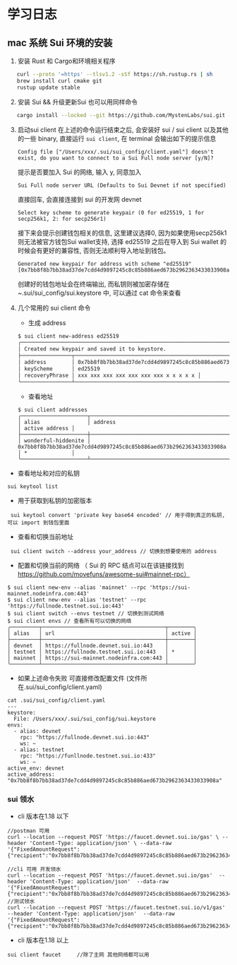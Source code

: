 # 学习日志
##  mac 系统 Sui 环境的安装  

1. 安装 Rust 和 Cargo和环境相关程序
```bash
   curl --proto '=https' --tlsv1.2 -sSf https://sh.rustup.rs | sh
   brew install curl cmake git
   rustup update stable
```

2. 安装 Sui && 升级更新Sui 也可以用同样命令
```bash
   cargo install --locked --git https://github.com/MystenLabs/sui.git --branch devnet sui
```

3. 启动sui client
   在上述的命令运行结束之后, 会安装好 sui / sui client 以及其他的一些 binary, 直接运行 `sui client`, 在 terminal 会输出如下的提示信息

   ```
   Config file ["/Users/xxx/.sui/sui_config/client.yaml"] doesn't exist, do you want to connect to a Sui Full node server [y/N]?
   ```

   提示是否要加入 Sui 的网络, 输入 y, 同意加入
   ```
   Sui Full node server URL (Defaults to Sui Devnet if not specified) 
   ```

   直接回车, 会直接连接到 sui 的开发网 devnet
   ```
   Select key scheme to generate keypair (0 for ed25519, 1 for secp256k1, 2: for secp256r1)
   ```

   接下来会提示创建钱包相关的信息, 这里建议选择0, 因为如果使用secp256k1则无法被官方钱包Sui wallet支持, 选择 ed25519 之后在导入到 Sui wallet 的时候会有更好的兼容性, 否则无法顺利导入地址到钱包。
   ```
   Generated new keypair for address with scheme "ed25519" [0x7bb8f8b7bb38ad37de7cdd4d9897245c8c85b886aed673b2962363433033908a]
   ```

   创建好的钱包地址会在终端输出, 而私钥则被加密存储在 ~.sui/sui_config/sui.keystore 中, 可以通过 cat 命令来查看

4. 几个常用的 sui client 命令
   * 生成 address
   ```bash
   $ sui client new-address ed25519
   ╭────────────────────────────────────────────────────────────────────────────────────────────────╮
   │ Created new keypair and saved it to keystore.                                                  │
   ├────────────────┬───────────────────────────────────────────────────────────────────────────────┤
   │ address        │ 0x7bb8f8b7bb38ad37de7cdd4d9897245c8c85b886aed673b2962363433033908a            │
   │ keyScheme      │ ed25519                                                                       │
   │ recoveryPhrase │ xxx xxx xxx xxx xxx xxx xxx x x x x x │
   ╰────────────────┴───────────────────────────────────────────────────────────────────────────────╯
   ```
   * 查看地址
   ```
   $ sui client addresses
   ╭─────────────────────┬────────────────────────────────────────────────────────────────────┬────────────────╮
   │ alias               │ address                                                            │ active address │
   ├─────────────────────┼────────────────────────────────────────────────────────────────────┼────────────────┤
   │ wonderful-hiddenite │ 0x7bb8f8b7bb38ad37de7cdd4d9897245c8c85b886aed673b2962363433033908a │ *              │
   ╰─────────────────────┴────────────────────────────────────────────────────────────────────┴────────────────╯
   ```


* 查看地址和对应的私钥  

```
sui keytool list
```

* 用于获取到私钥的加密版本

```
 sui keytool convert 'private key base64 encoded' // 用于得到真正的私钥, 可以 import 到钱包里面
```

* 查看和切换当前地址

```
 sui client switch --address your_address // 切换到想要使用的 address
```

* 配置和切换当前的网络 （ Sui 的 RPC 结点可以在该链接找到 https://github.com/movefuns/awesome-sui#mainnet-rpc）
  
```
$ sui client new-env --alias 'mainnet' --rpc 'https://sui-mainnet.nodeinfra.com:443'
$ sui client new-env --alias 'testnet' --rpc 'https://fullnode.testnet.sui.io:443'
$ sui client switch --envs testnet // 切换到测试网络
$ sui client envs // 查看所有可以切换的网络
╭─────────┬───────────────────────────────────────┬────────╮
│ alias   │ url                                   │ active │
├─────────┼───────────────────────────────────────┼────────┤
│ devnet  │ https://fullnode.devnet.sui.io:443    │        │
│ testnet │ https://fullnode.testnet.sui.io:443   │ *      │
│ mainnet │ https://sui-mainnet.nodeinfra.com:443 │        │
╰─────────┴───────────────────────────────────────┴────────╯
```

* 如果上述命令失败 可直接修改配置文件 (文件所在.sui/sui_config/client.yaml)

```
cat .sui/sui_config/client.yaml
---
keystore:
  File: /Users/xxx/.sui/sui_config/sui.keystore
envs:
  - alias: devnet
    rpc: "https://fullnode.devnet.sui.io:443"
    ws: ~
  - alias: testnet
    rpc: "https://funllnode.testnet.sui.io:433"
    ws: ~
active_env: devnet
active_address: "0x7bb8f8b7bb38ad37de7cdd4d9897245c8c85b886aed673b2962363433033908a"
```    

  
### sui 领水     
* cli 版本在1.18 以下
```
//postman 可用
curl --location --request POST 'https://faucet.devnet.sui.io/gas' \ --header 'Content-Type: application/json' \ --data-raw '{"FixedAmountRequest":{"recipient":"0x7bb8f8b7bb38ad37de7cdd4d9897245c8c85b886aed673b2962363433033908a"}}'

//cli 可用 开发领水
curl --location --request POST 'https://faucet.devnet.sui.io/gas'  --header 'Content-Type: application/json'  --data-raw '{"FixedAmountRequest":{"recipient":"0x7bb8f8b7bb38ad37de7cdd4d9897245c8c85b886aed673b2962363433033908a"}}'
//测试领水 
curl --location --request POST 'https://faucet.testnet.sui.io/v1/gas'  --header 'Content-Type: application/json'  --data-raw '{"FixedAmountRequest":{"recipient":"0x7bb8f8b7bb38ad37de7cdd4d9897245c8c85b886aed673b2962363433033908a"}}'
```
* cli 版本在1.18 以上 
```
sui client faucet     //除了主网 其他网络都可以用
```


